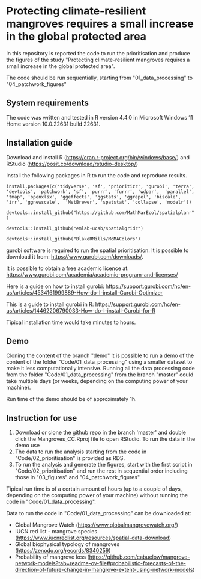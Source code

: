 # Protecting climate-resilient mangroves requires a small increase in the global protected area

In this repository is reported the code to run the prioritisation and produce the figures of the study "Protecting climate-resilient mangroves requires a small increase in the global protected area".

The code should be run sequentially, starting from "01_data_processing" to "04_patchwork_figures"

## System requirements
The code was written and tested in R version 4.4.0 in Microsoft Windows 11 Home version 10.0.22631 build 22631.

## Installation guide
Download and install R (https://cran.r-project.org/bin/windows/base/) and RStudio (https://posit.co/download/rstudio-desktop/)

Install the following packages in R to run the code and reproduce results.

`install.packages(c('tidyverse', 'sf', 'prioritizr', 'gurobi', 'terra', 'devtools', 'patchwork', 'sf', 'purrr', 'furrr', 'wdpar', 
                   'parallel', 'tmap', 'openxlsx', 'ggeffects', 'ggstats', 'ggrepel', 'biscale', 'irr', 'ggnewscale', 
                   'MetBrewer', 'spatstat', 'collapse', 'modelr'))`
                   
`devtools::install_github("https://github.com/MathMarEcol/spatialplanr")`

`devtools::install_github("emlab-ucsb/spatialgridr")`

`devtools::install_github("BlakeRMills/MoMAColors")`

gurobi software is required to run the spatial prioritisation. It is possible to download it from: https://www.gurobi.com/downloads/. 

It is possible to obtain a free academic licence at: https://www.gurobi.com/academia/academic-program-and-licenses/

Here is a guide on how to install gurobi: https://support.gurobi.com/hc/en-us/articles/4534161999889-How-do-I-install-Gurobi-Optimizer

This is a guide to install gurobi in R: https://support.gurobi.com/hc/en-us/articles/14462206790033-How-do-I-install-Gurobi-for-R

Tipical installation time would take minutes to hours.

## Demo
Cloning the content of the branch "demo" it is possible to run a demo of the content of the folder "Code/01_data_processing" using a smaller dataset to make it less computationally intensive. Running all the data processing code from the folder "Code/01_data_processing" from the branch "master" could take multiple days (or weeks, depending on the computing power of your machine).

Run time of the demo should be of approximately 1h.

## Instruction for use

1. Download or clone the github repo in the branch 'master' and double click the Mangroves_CC.Rproj file to open RStudio. To run the data in the demo use
2. The data to run the analysis starting from the code in "Code/02_prioritisation" is provided as RDS.
3. To run the analysis and generate the figures, start with the first script in "Code/02_prioritisation" and run the rest in sequential order including those in "03_figures" and "04_patchwork_figures".

Tipical run time is of a certain amount of hours (up to a couple of days, depending on the computing power of your machine) without running the code in "Code/01_data_processing". 

Data to run the code in "Code/01_data_processing" can be downloaded at:

- Global Mangrove Watch (https://www.globalmangrovewatch.org/)
- IUCN red list - mangrove species (https://www.iucnredlist.org/resources/spatial-data-download)
- Global biophysical typology of mangroves (https://zenodo.org/records/8340259)
- Probability of mangrove loss (https://github.com/cabuelow/mangrove-network-models?tab=readme-ov-file#probabilistic-forecasts-of-the-direction-of-future-change-in-mangrove-extent-using-network-models)
